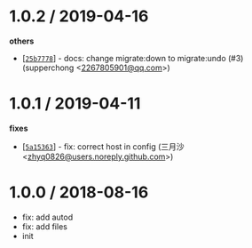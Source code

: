 
1.0.2 / 2019-04-16
==================

**others**
  * [[`25b7778`](http://github.com/eggjs/egg-boilerplate-sequelize/commit/25b77789e851c2fa070319ceb0ad65b62c626e0b)] - docs: change migrate:down to migrate:undo (#3) (supperchong <<2267805901@qq.com>>)

1.0.1 / 2019-04-11
==================

**fixes**
  * [[`5a15363`](http://github.com/eggjs/egg-boilerplate-sequelize/commit/5a1536381e24fc91be03bf25eb8cb577ce85f73c)] - fix: correct host in config (三月沙 <<zhyq0826@users.noreply.github.com>>)

1.0.0 / 2018-08-16
==================

  * fix: add autod
  * fix: add files
  * init

